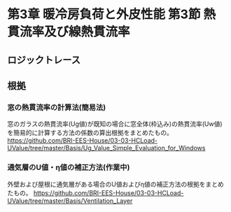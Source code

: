 # 第3章 暖冷房負荷と外皮性能 第3節 熱貫流率及び線熱貫流率

## ロジックトレース

## 根拠

### 窓の熱貫流率の計算法(簡易法)
窓のガラスの熱貫流率(Ug値)が既知の場合に窓全体(枠込み)の熱貫流率(Uw値)を簡易的に計算する方法の係数の算出根拠をまとめたもの。  
https://github.com/BRI-EES-House/03-03-HCLoad-UValue/tree/master/Basis/Ug_Value_Simple_Evaluation_for_Windows

### 通気層のU値・η値の補正方法(作業中)
外壁および屋根に通気層がある場合のU値およびη値の補正方法の根拠をまとめたもの。
https://github.com/BRI-EES-House/03-03-HCLoad-UValue/tree/master/Basis/Ventilation_Layer
